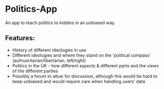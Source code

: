 # Politics-App
An app to teach politics to kiddies in an unbiased way.

## Features:
* History of different ideologies in use
* Different ideologies and where they stand on the 'political compass' (authuoritarian/libertarian, left/right)
* Politics in the UK - how different aspects & different parts and the views of the different parties
* Possibly a forum to allow for discussion, although this would be hard to keep unbiased and would require care when handling users' data
